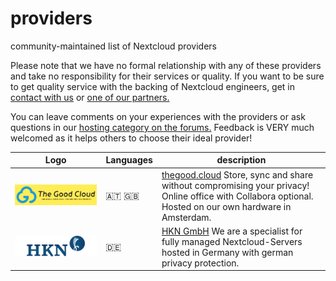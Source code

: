 # providers
community-maintained list of Nextcloud providers

Please note that we have no formal relationship with any of these providers and take no responsibility for their services or quality. If you want to be sure to get quality service with the backing of Nextcloud engineers, get in [contact with us](https://nextcloud.com/enterprise/buy) or [one of our partners.](https://nextcloud.com/partners)

You can leave comments on your experiences with the providers or ask questions in our [hosting category on the forums.](https://help.nextcloud.com/c/hosting) Feedback is VERY much welcomed as it helps others to choose their ideal provider!

| Logo          | Languages     | description   |
| ------------- | ------------- | ------------- |
|  ![](https://raw.githubusercontent.com/nextcloud/providers/master/logos/thegoodcloud.png) | 🇦🇹 :uk: | [thegood.cloud](https://thegood.cloud) Store, sync and share without compromising your privacy! Online office with Collabora optional. Hosted on our own hardware in Amsterdam. |
| ![](https://github.com/nextcloud/providers/raw/master/logos/hkn.jpg) | :de: | [HKN GmbH](https://www.hkn.de/nextcloud-server.php) We are a specialist for fully managed Nextcloud-Servers hosted in Germany with german privacy protection. |


